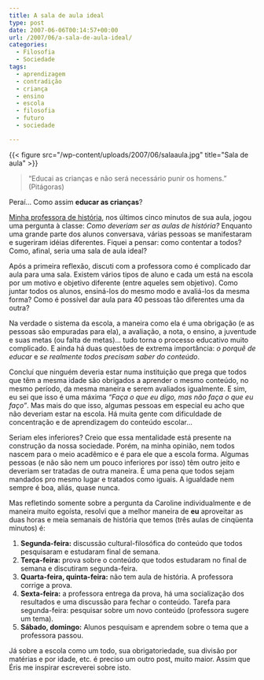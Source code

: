 ```yaml
---
title: A sala de aula ideal
type: post
date: 2007-06-06T00:14:57+00:00
url: /2007/06/a-sala-de-aula-ideal/
categories:
  - Filosofia
  - Sociedade
tags:
  - aprendizagem
  - contradição
  - criança
  - ensino
  - escola
  - filosofia
  - futuro
  - sociedade

---
```

{{< figure src="/wp-content/uploads/2007/06/salaaula.jpg" title="Sala de aula" >}}

> “Educai as crianças e não será necessário punir os homens.” (Pitágoras)

Peraí… Como assim **educar as crianças**?

[Minha professora de história][1], nos últimos cinco minutos de sua aula, jogou uma pergunta à classe: _Como deveriam ser as aulas de história?_ Enquanto uma grande parte dos alunos conversava, várias pessoas se manifestaram e sugeriram idéias diferentes. Fiquei a pensar: como contentar a todos? Como, afinal, seria uma sala de aula ideal?

Após a primeira reflexão, discuti com a professora como é complicado dar aula para uma sala. Existem vários tipos de aluno e cada um está na escola por um motivo e objetivo diferente (entre aqueles sem objetivo). Como juntar todos os alunos, ensiná-los do mesmo modo e avaliá-los da mesma forma? Como é possível dar aula para 40 pessoas tão diferentes uma da outra?

Na verdade o sistema da escola, a maneira como ela é uma obrigação (e as pessoas são empuradas para ela), a avaliação, a nota, o ensino, a juventude e suas metas (ou falta de metas)… tudo torna o processo educativo muito complicado. E ainda há duas questões de extrema importância: _o porquê de educar_ e _se realmente todos precisam saber do conteúdo_.

Concluí que ninguém deveria estar numa instituição que prega que todos que têm a mesma idade são obrigados a aprender o mesmo conteúdo, no mesmo período, da mesma maneira e serem avaliados igualmente. E sim, eu sei que isso é uma máxima _“Faça o que eu digo, mas não faça o que eu faço”_. Mas mais do que isso, algumas pessoas em especial eu acho que não deveriam estar na escola. Há muita gente com dificuldade de concentração e de aprendizagem do conteúdo escolar…

Seriam eles inferiores? Creio que essa mentalidade está presente na construção da nossa sociedade. Porém, na minha opinião, nem todos nascem para o meio acadêmico e é para ele que a escola forma. Algumas pessoas (e não são nem um pouco inferiores por isso) têm outro jeito e deveriam ser tratadas de outra maneira. É uma pena que todos sejam mandados pro mesmo lugar e tratados como iguais. A igualdade nem sempre é boa, aliás, quase nunca.

Mas refletindo somente sobre a pergunta da Caroline individualmente e de maneira muito egoísta, resolvi que a melhor maneira de **eu** aproveitar as duas horas e meia semanais de história que temos (três aulas de cinqüenta minutos) é:

  1. **Segunda-feira:** discussão cultural-filosófica do conteúdo que todos pesquisaram e estudaram final de semana.
  2. **Terça-feira:** prova sobre o conteúdo que todos estudaram no final de semana e discutiram segunda-feira.
  3. **Quarta-feira, quinta-feira:** não tem aula de história. A professora corrige a prova.
  4. **Sexta-feira:** a professora entrega da prova, há uma socialização dos resultados e uma discussão para fechar o conteúdo. Tarefa para segunda-feira: pesquisar sobre um novo conteúdo (professora sugere um tema).
  5. **Sábado, domingo:** Alunos pesquisam e aprendem sobre o tema que a professora passou.

Já sobre a escola como um todo, sua obrigatoriedade, sua divisão por matérias e por idade, etc. é preciso um outro post, muito maior. Assim que Éris me inspirar escreverei sobre isto.

 [1]: http://inocentandopandora.blogspot.com/

